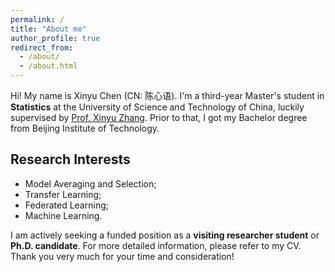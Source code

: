 ```yaml
---
permalink: /
title: "About me"
author_profile: true
redirect_from: 
  - /about/
  - /about.html
---
```


Hi! My name is Xinyu Chen (CN: 陈心语). I'm a third-year Master's student in **Statistics** at the University of Science and Technology of China, luckily supervised by [Prof. Xinyu Zhang](http://homepage.amss.ac.cn/research/homePage/dc8f0ecc0eb548d88443b15d46ca8569/myHomePage.html). Prior to that, I got my Bachelor degree from Beijing Institute of Technology.

Research Interests
------
* Model Averaging and Selection;
* Transfer Learning;
* Federated Learning;
* Machine Learning.

I am actively seeking a funded position as a **visiting researcher student** or **Ph.D. candidate**. For more detailed information, please refer to my CV. Thank you very much for your time and consideration!


